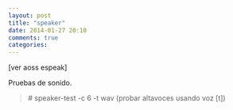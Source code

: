 ```yaml
---
layout: post
title: "speaker"
date: 2014-01-27 20:10
comments: true
categories: 
---
```

[ver aoss espeak]

Pruebas de sonido.

>\# speaker-test -c 6 -t wav (probar altavoces usando voz [t])

